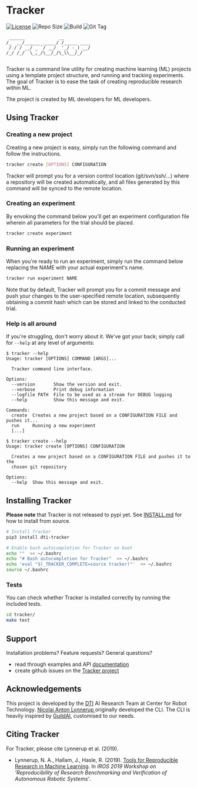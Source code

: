 # Tracker

[![License](https://img.shields.io/badge/License-BSD%203--Clause-blue.svg)](LICENSE)
![Repo Size](https://img.shields.io/github/repo-size/dti-research/tracker)
![Build](https://img.shields.io/travis/dti-research/tracker)
![Git Tag](https://img.shields.io/github/tag-date/dti-research/tracker)

```
 ______             __          
/_  __/______ _____/ /_____ ____
 / / / __/ _ `/ __/  '_/ -_) __/
/_/ /_/  \_,_/\__/_/\_\\__/_/   
                                
```

Tracker is a command line utility for creating machine learning (ML) projects using a template project structure, and running and tracking experiments. The goal of Tracker is to ease the task of creating reproducible research within ML.

The project is created by ML developers for ML developers.

## Using Tracker

### Creating a new project

Creating a new project is easy, simply run the following command and follow the instructions.

```bash
tracker create [OPTIONS] CONFIGURATION
```

Tracker will prompt you for a version control location (git/svn/ssh/...) where a repository will be created automatically, and all files generated by this command will be synced to the remote location. 


### Creating an experiment

By envoking the command below you'll get an experiment configuration file wherein all parameters for the trial should be placed.

```bash
tracker create experiment
```

### Running an experiment

When you're ready to run an experiment, simply run the command below replacing the NAME with your actual experiment's name.

```bash
tracker run experiment NAME
```

Note that by default, Tracker will prompt you for a commit message and push your changes to the user-specified remote location, subsequently obtaining a commit hash which can be stored and linked to the conducted trial. 

### Help is all around

If you're struggling, don't worry about it. We've got your back; simply call for `--help` at any level of arguments:

```
$ tracker --help
Usage: tracker [OPTIONS] COMMAND [ARGS]...

  Tracker command line interface.

Options:
  --version       Show the version and exit.
  --verbose       Print debug information
  --logfile PATH  File to be used as a stream for DEBUG logging
  --help          Show this message and exit.

Commands:
  create  Creates a new project based on a CONFIGURATION FILE and pushes it...
  run     Running a new experiment
  [...]
```

```
$ tracker create --help
Usage: tracker create [OPTIONS] CONFIGURATION

  Creates a new project based on a CONFIGURATION FILE and pushes it to the
  chosen git repository

Options:
  --help  Show this message and exit.

```

## Installing Tracker

**Please note** that Tracker is not released to pypi yet. See [INSTALL.md](./INSTALL.md) for how to install from source.

```bash
# Install Tracker
pip3 install dti-tracker

# Enable bash autocompletion for Tracker on boot
echo ""  >> ~/.bashrc
echo "# Bash autocompletion for Tracker"  >> ~/.bashrc
echo 'eval "$(_TRACKER_COMPLETE=source tracker)"'  >> ~/.bashrc
source ~/.bashrc
```

### Tests

You can check whether Tracker is installed correctly by running the included tests.

```bash
cd tracker/
make test
```

## Support

Installation problems? Feature requests? General questions?
* read through examples and API [documentation](./docs)
* create github issues on the [Tracker project](https://github.com/dti-research/tracker)

## Acknowledgements

This project is developed by the [DTI](https://www.dti.dk/) AI Research Team at Center for Robot Technology. [Nicolai Anton Lynnerup
](https://github.com/nily-dti) originally developed the CLI. The CLI is heavily inspired by [GuildAI](https://github.com/guildai/guildai), customised to our needs.

## Citing Tracker

For Tracker, please cite Lynnerup et al. (2019).

* Lynnerup, N. A., Hallam, J., Hasle, R. (2019). [Tools for Reproducible Research in Machine Learning](references/IROS_2019___Tools_for_Reproducible_Research.pdf). In *IROS 2019 Workshop on 'Reproducibility of Research Benchmarking and Verification of Autonomous Robotic Systems'*.
